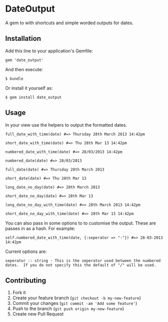 # DateOutput

A gem to with shortcuts and simple worded outputs for dates.

## Installation

Add this line to your application's Gemfile:

    gem 'date_output'

And then execute:

    $ bundle

Or install it yourself as:

    $ gem install date_output

## Usage

In your view use the helpers to output the formatted dates.
	
	full_date_with_time(date) #=> Thursday 28th March 2013 14:42pm
	
	short_date_with_time(date) #=> Thu 28th Mar 13 14:42pm
	  
	numbered_date_with_time(date) #=> 28/03/2013 14:42pm
	   
	numbered_date(date) #=> 28/03/2013
	  
	full_date(date) #=> Thursday 28th March 2013
	  
	short_date(date) #=> Thu 28th Mar 13
	
	long_date_no_day(date) #=> 28th March 2013

	short_date_no_day(date) #=> 28th Mar 13

	long_date_no_day_with_time(date) #=> 28th March 2013 14:42pm

	short_date_no_day_with_time(date) #=> 28th Mar 13 14:42pm
	
You can also pass in some options to to customise the output.  These are passes in as a hash.  For example:

	self.numbered_date_with_time(date, {:seperator => "-"}) #=> 28-03-2013 14:42pm
	
Current options are:
	
	seperator :: string - This is the seperator used between the numbered dates.  If you do not specify this the default of "/" will be used.

## Contributing

1. Fork it
2. Create your feature branch (`git checkout -b my-new-feature`)
3. Commit your changes (`git commit -am 'Add some feature'`)
4. Push to the branch (`git push origin my-new-feature`)
5. Create new Pull Request
